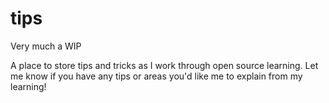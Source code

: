 # tips
Very much a WIP

A place to store tips and tricks as I work through open source learning. Let me know if you have any tips or areas you'd like me to explain from my learning! 
